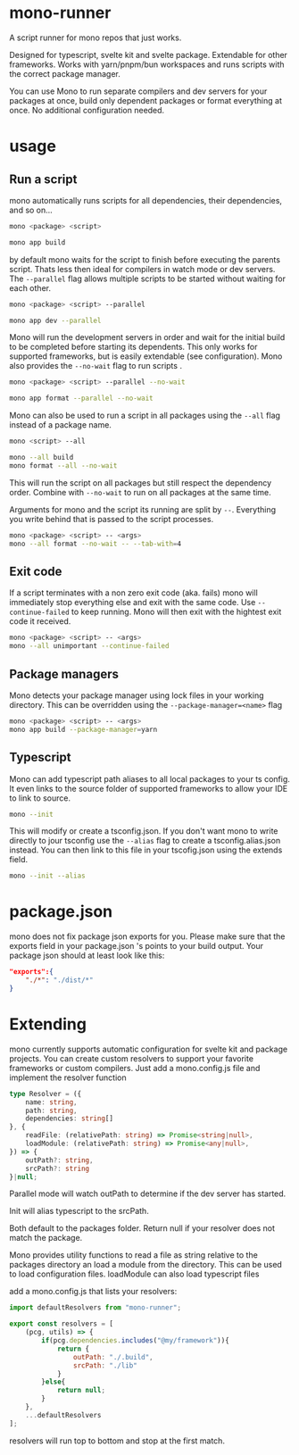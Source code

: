 # mono-runner

A script runner for mono repos that just works.

Designed for typescript, svelte kit and svelte package. Extendable for other frameworks. Works with yarn/pnpm/bun workspaces and runs scripts with the correct package manager. 

You can use Mono to run separate compilers and dev servers for your packages at once, build only dependent packages or format everything at once. No additional configuration needed.

# usage

## Run a script

mono automatically runs scripts for all dependencies, their dependencies, and so on...

```bash
mono <package> <script>

mono app build
```
by default mono waits for the script to finish before executing the parents script. Thats less then ideal for compilers in watch mode or dev servers. The ```--parallel``` flag allows multiple scripts to be started without waiting for each other.

```bash
mono <package> <script> --parallel

mono app dev --parallel
```
Mono will run the development servers in order and wait for the initial build to be completed before starting its dependents. This only works for supported frameworks, but is easily extendable (see configuration). Mono also provides the ```--no-wait``` flag to run scripts .

```bash
mono <package> <script> --parallel --no-wait

mono app format --parallel --no-wait
```

Mono can also be used to run a script in all packages using the ```--all``` flag instead of a package name.

```bash
mono <script> --all

mono --all build
mono format --all --no-wait
```

This will run the script on all packages but still respect the dependency order. Combine with ```--no-wait``` to run on all packages at the same time.

Arguments for mono and the script its running are split by ```--```. Everything you write behind that is passed to the script processes.
```bash
mono <package> <script> -- <args>
mono --all format --no-wait -- --tab-with=4
```

## Exit code

If a script terminates with a non zero exit code (aka. fails) mono will immediately stop everything else and exit with the same code. Use ```--continue-failed``` to keep running. Mono will then exit with the hightest exit code it received.

```bash
mono <package> <script> -- <args>
mono --all unimportant --continue-failed
```

## Package managers

Mono detects your package manager using lock files in your working directory. This can be overridden using the ```--package-manager=<name>``` flag

```bash
mono <package> <script> -- <args>
mono app build --package-manager=yarn
```

## Typescript
Mono can add typescript path aliases to all local packages to your ts config. It even links to the source folder of supported frameworks to allow your IDE to link to source.

```bash
mono --init
```
This will modify or create a tsconfig.json. If you don't want mono to write directly to jour tsconfig use the ```--alias``` flag to create a tsconfig.alias.json instead. You can then link to this file in your tscofig.json using the extends field.

```bash
mono --init --alias
```

# package.json

mono does not fix package json exports for you. Please make sure that the exports field in your package.json 's points to your build output. Your package json should at least look like this:
```json
"exports":{
	"./*": "./dist/*"
}
```


# Extending
mono currently supports automatic configuration for svelte kit and package projects. You can create custom resolvers to support your favorite frameworks or custom compilers. Just add a mono.config.js file and implement the resolver function
```typescript
type Resolver = ({
	name: string,
	path: string,
	dependencies: string[]
}, {
	readFile: (relativePath: string) => Promise<string|null>,
	loadModule: (relativePath: string) => Promise<any|null>,
}) => {
	outPath?: string,
	srcPath?: string
}|null;
```
Parallel mode will watch outPath to determine if the dev server has started. 

Init will alias typescript to the srcPath. 

Both default to the packages folder. Return null if your resolver does not match the package.

Mono provides utility functions to read a file as string relative to the packages directory an load a module from the directory. This can be used to load configuration files. loadModule can also load typescript files

add a mono.config.js that lists your resolvers:

```javascript
import defaultResolvers from "mono-runner";

export const resolvers = [
	(pcg, utils) => {
		if(pcg.dependencies.includes("@my/framework")){
			return {
				outPath: "./.build",
				srcPath: "./lib"
			}
		}else{
			return null;
		}
	},
	...defaultResolvers
];
```
resolvers will run top to bottom and stop at the first match.